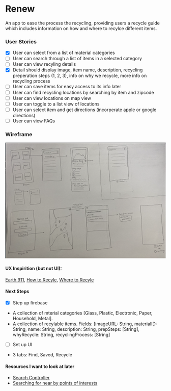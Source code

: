 # Renew
An app to ease the process the recycling, providing users a recycle guide which includes information on how and where to recylce different items.

### User Stories 

- [x] User can select from a list of material categories 
- [ ] User can search through a list of items in a selected category 
- [ ] User can view recyling details 
- [x] Detail should display image, item name, description, recycling preperation steps (1, 2, 3), info on why we recycle, more info on recycling process 
- [ ] User can save items for easy access to its info later 
- [ ] User can find recycling locations by searching by item and zipcode
- [ ] User can view locations on map view 
- [ ] User can toggle to a list view of locations 
- [ ] User can select item and get directions (incorperate apple or google directions)
- [ ] User can view FAQs 

### Wireframe 
![image](media/wireframe.png)

#### UX Inspirition (but not UI): 
[Earth 911](https://earth911.com/), [How to Recyle](https://earth911.com/recycling-center-search-guides/?utm_source=earth911-header&utm_medium=top-navigation-menu&utm_campaign=top-nav-recycle-guide-button), [Where to Recyle](https://search.earth911.com/?utm_source=earth911-header&utm_medium=top-navigation-menu&utm_campaign=top-nav-recycle-search-button)


#### Next Steps 
- [x] Step up firebase 
- A collection of mterial categories [Glass, Plastic, Electronic, Paper, Household, Metal].
- A collection of recylable items. Fields: [imageURL: String, materialID: String, name: String, description: String, prepSteps: [String], whyRecycle: String, recyclingProcess: [String]

- [ ] Set up UI 
- 3 tabs: Find, Saved, Recycle


#### Resources I want to look at later 
- [Search Controller](https://developer.apple.com/documentation/uikit/view_controllers/displaying_searchable_content_by_using_a_search_controller)
- [Searching for near by points of interests](https://developer.apple.com/documentation/mapkit/searching_for_nearby_points_of_interest)

